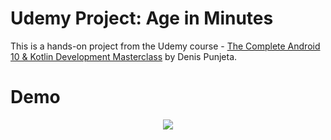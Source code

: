 # Udemy Project: Age in Minutes

This is a hands-on project from the Udemy course - [The Complete Android 10 & Kotlin Development Masterclass](https://www.udemy.com/course/android-kotlin-developer/) by Denis Punjeta.

# Demo
<div align="center">
  <img src="demo/demo.gif" />
</div>
